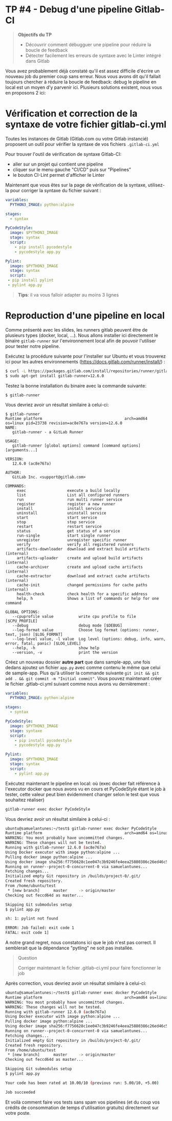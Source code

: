# TP #4 - Debug d'une pipeline Gitlab-CI

> **Objectifs du TP**
> * Découvrir comment débugguer une pipeline pour réduire la boucle de feedback
> * Détecter facilement les erreurs de syntaxe avec le Linter intégré dans Gitlab

Vous avez probablement déjà constaté qu'il est assez difficile d'écrire un nouveau job du premier coup sans erreur.
Nous vous avons dit qu'il fallait toujours chercher à réduire la boucle de feedback: debug le pipeline en local est un moyen d'y parvenir ici.
Plusieurs solutions existent, nous vous en proposons 2 ici:

# Vérification et correction de la syntaxe de votre fichier gitlab-ci.yml

Toutes les instances de Gitlab (Gitlab.com ou votre Gitlab instancié) proposent un outil pour vérifier la syntaxe de vos fichiers `.gitlab-ci.yml`

Pour trouver l'outil de vérification de syntaxe Gitlab-CI:
- aller sur un projet qui contient une pipeline
- cliquer sur le menu gauche "CI/CD" puis sur "Pipelines"
- le bouton CI-Lint permet d'afficher le Linter

Maintenant que vous êtes sur la page de vérification de la syntaxe, utilisez-la pour corriger la syntaxe du fichier suivant :

```yaml
variables:
  PYTHON3_IMAGE: python:alpine

stages:
  - syntax

PyCodeStyle:
  image: $PYTHON3_IMAGE
  stage: syntax
  script:
    - pip install pycodestyle
    - pycodestyle app.py

Pylint:
  image: $PYTHON3_IMAGE
  stage: syntax
  script:
 - pip install pylint
 - pylint app.py
```

> **Tips**: il va vous falloir adapter au moins 3 lignes

# Reproduction d'une pipeline en local

Comme présenté avec les slides, les runners gitlab peuvent être de plusieurs types (docker, local, ...). Nous allons installer ici directement
le binaire `gitlab-runner` sur l'environnement local afin de pouvoir l'utiliser pour tester notre pipeline.

Exécutez la procédure suivante pour l'installer sur Ubuntu et vous trouverez ici pour les autres environnements (https://docs.gitlab.com/runner/install/) :

```bash
$ curl -L https://packages.gitlab.com/install/repositories/runner/gitlab-runner/script.deb.sh | sudo bash
$ sudo apt-get install gitlab-runner=12.6.0
```

Testez la bonne installation du binaire avec la commande suivante:

```
$ gitlab-runner
```

Vous devriez avoir un résultat similaire à celui-ci:

```
$ gitlab-runner
Runtime platform                                    arch=amd64 os=linux pid=23738 revision=ac8e767a version=12.6.0
NAME:
   gitlab-runner - a GitLab Runner

USAGE:
   gitlab-runner [global options] command [command options] [arguments...]

VERSION:
   12.6.0 (ac8e767a)

AUTHOR:
   GitLab Inc. <support@gitlab.com>

COMMANDS:
     exec                  execute a build locally
     list                  List all configured runners
     run                   run multi runner service
     register              register a new runner
     install               install service
     uninstall             uninstall service
     start                 start service
     stop                  stop service
     restart               restart service
     status                get status of a service
     run-single            start single runner
     unregister            unregister specific runner
     verify                verify all registered runners
     artifacts-downloader  download and extract build artifacts (internal)
     artifacts-uploader    create and upload build artifacts (internal)
     cache-archiver        create and upload cache artifacts (internal)
     cache-extractor       download and extract cache artifacts (internal)
     cache-init            changed permissions for cache paths (internal)
     health-check          check health for a specific address
     help, h               Shows a list of commands or help for one command

GLOBAL OPTIONS:
   --cpuprofile value           write cpu profile to file [$CPU_PROFILE]
   --debug                      debug mode [$DEBUG]
   --log-format value           Choose log format (options: runner, text, json) [$LOG_FORMAT]
   --log-level value, -l value  Log level (options: debug, info, warn, error, fatal, panic) [$LOG_LEVEL]
   --help, -h                   show help
   --version, -v                print the version
```

Créez un nouveau dossier **autre part** que dans sample-app, une fois dedans ajoutez un fichier `app.py` avec comme contenu le même que celui de sample-app. Plus qu'à utiliser la commande suivante `git init && git add . && git commit -m "Initial commit"`. Vous pouvez maintenant créer le fichier .gitlab-ci.yml suivant comme nous avons vu dernièrement : 

```yaml
variables:
  PYTHON3_IMAGE: python:alpine

stages:
  - syntax

PyCodeStyle:
  image: $PYTHON3_IMAGE
  stage: syntaxe
  script:
    - pip install pycodestyle
    - pycodestyle app.py

Pylint:
  image: $PYTHON3_IMAGE
  stage: syntax
  script:
    - pylint app.py
```

Exécutez maintenant le pipeline en local: 
où (exec docker fait référence à l'executor docker que nous avons vu en cours et PyCodeStyle étant le job à tester, cette valeur peut bien évidemment changer selon le test que vous souhaitez réaliser)

```bash
gitlab-runner exec docker PyCodeStyle
```

Vous devriez avoir un résultat similaire à celui-ci :
```bash
ubuntu@samuelantunes:~/test$ gitlab-runner exec docker PyCodeStyle
Runtime platform                                    arch=amd64 os=linux pid=22294 revision=ac8e767a version=12.6.0
WARNING: You most probably have uncommitted changes.
WARNING: These changes will not be tested.
Running with gitlab-runner 12.6.0 (ac8e767a)
Using Docker executor with image python:alpine ...
Pulling docker image python:alpine ...
Using docker image sha256:f7756628c1ee047c3b9246fe4eea25880386c26ed46c5bc5af11fddc90e91771 for python:alpine ...
Running on runner--project-0-concurrent-0 via samuelantunes...
Fetching changes...
Initialized empty Git repository in /builds/project-0/.git/
Created fresh repository.
From /home/ubuntu/test
 * [new branch]      master     -> origin/master
Checking out feccd64d as master...

Skipping Git submodules setup
$ pylint app.py

sh: 1: pylint not found 

ERROR: Job failed: exit code 1
FATAL: exit code 1]
```

A notre grand regret, nous constatons ici que le job n'est pas correct. Il semblerait que la dépendance "pytling" ne soit pas installée.

> Question
>
> Corriger maintenant le fichier .gitlab-ci.yml pour faire fonctionner le job

Après correction, vous devriez avoir un résultat similaire à celui-ci:
```bash
ubuntu@samuelantunes:~/test$ gitlab-runner exec docker PyCodeStyle
Runtime platform                                    arch=amd64 os=linux pid=22294 revision=ac8e767a version=12.6.0
WARNING: You most probably have uncommitted changes.
WARNING: These changes will not be tested.
Running with gitlab-runner 12.6.0 (ac8e767a)
Using Docker executor with image python:alpine ...
Pulling docker image python:alpine ...
Using docker image sha256:f7756628c1ee047c3b9246fe4eea25880386c26ed46c5bc5af11fddc90e91771 for python:alpine ...
Running on runner--project-0-concurrent-0 via samuelantunes...
Fetching changes...
Initialized empty Git repository in /builds/project-0/.git/
Created fresh repository.
From /home/ubuntu/test
 * [new branch]      master     -> origin/master
Checking out feccd64d as master...

Skipping Git submodules setup
$ pylint app.py

Your code has been rated at 10.00/10 (previous run: 5.00/10, +5.00)

Job succeeded
```

Et voilà comment faire vos tests sans spam vos pipelines (et du coup vos crédits de consommation de temps d'utilisation gratuits) directement sur votre poste.
